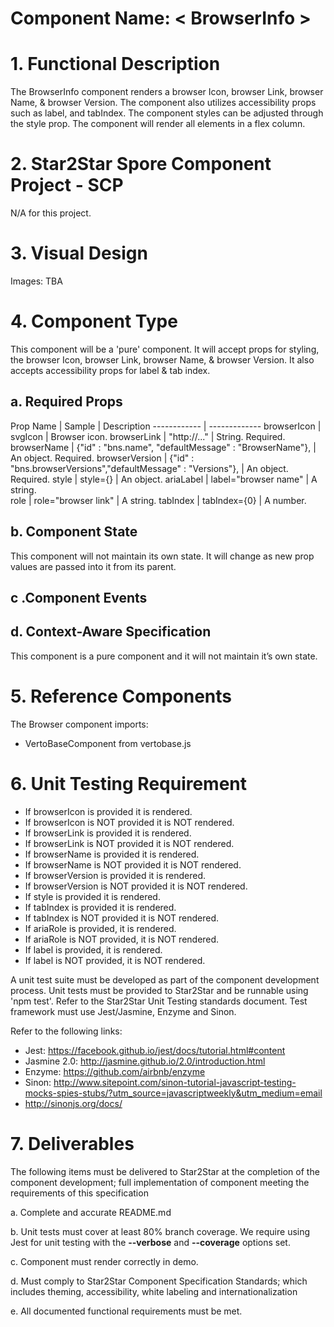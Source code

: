 # Component Name:  < BrowserInfo \>   #

# 1. Functional Description #

The BrowserInfo component renders a browser Icon, browser Link, browser Name, & browser Version.
The component also utilizes  accessibility props such as label,  and tabIndex. The component styles can be adjusted through the style prop. The component will render all elements in a flex column.

# 2. Star2Star Spore Component Project - SCP #

N/A for this project.

# 3. Visual Design #  

Images: TBA

# 4. Component Type #

This component will be a 'pure' component.  It will accept props for styling, the browser Icon, browser Link, browser Name, & browser Version. It also accepts accessibility props for label & tab index.

## a. Required Props ##

Prop Name | Sample | Description
------------ | -------------
browserIcon | svgIcon | Browser icon.
browserLink | "http://..." | String. Required.
browserName | {"id" : "bns.name", "defaultMessage" : "BrowserName"}, | An object. Required.
browserVersion | {"id" : "bns.browserVersions","defaultMessage" : "Versions"}, | An object. Required.
style | style={} | An object.
ariaLabel | label="browser name" | A string.  
role | role="browser link" | A string.
tabIndex | tabIndex={0} | A number.

## b. Component State ##

This component will not maintain its own state. It will change as new prop values are passed into it from its parent.

## c .Component Events ##



## d. Context-Aware Specification ##

This component is a pure component and it will not maintain it’s own state.

# 5. Reference Components #

The Browser component imports:

- VertoBaseComponent from vertobase.js<br>


# 6. Unit Testing Requirement #
- If browserIcon is provided it is rendered.<br>
- If browserIcon is NOT provided it is NOT rendered.<br>
- If browserLink is provided it is rendered.<br>
- If browserLink is NOT provided it is NOT rendered.<br>
- If browserName is provided it is rendered.<br>
- If browserName is NOT provided it is NOT rendered.<br>
- If browserVersion is provided it is rendered.<br>
- If browserVersion is NOT provided it is NOT rendered.<br>
- If style is provided it is rendered.<br>
- If tabIndex is provided it is rendered.<br>
- If tabIndex is NOT provided it is NOT rendered.<br>
- If ariaRole is provided, it is rendered.<br>
- If ariaRole is NOT provided, it is NOT rendered.<br>
- If label is provided, it is rendered.<br>
- If label is NOT provided, it is NOT rendered.<br>

A unit test suite must be developed as part of the component development process.  Unit tests must be provided to Star2Star and be runnable using 'npm test'.  Refer to the Star2Star Unit Testing standards document.  Test framework must use Jest/Jasmine, Enzyme and Sinon.

Refer to the following links:
* Jest: https://facebook.github.io/jest/docs/tutorial.html#content
* Jasmine 2.0: http://jasmine.github.io/2.0/introduction.html
* Enzyme: https://github.com/airbnb/enzyme
* Sinon: http://www.sitepoint.com/sinon-tutorial-javascript-testing-mocks-spies-stubs/?utm_source=javascriptweekly&utm_medium=email
* http://sinonjs.org/docs/

# 7. Deliverables #

The following items must be delivered to Star2Star at the completion of the component development; full implementation of component meeting the requirements of this specification

  a. Complete and accurate README.md

  b. Unit tests must cover at least 80% branch coverage.  We require using Jest for unit testing with the __--verbose__ and __--coverage__ options set.

  c. Component must render correctly in demo.

  d. Must comply to Star2Star Component Specification Standards; which includes theming, accessibility, white labeling and internationalization

  e. All documented functional requirements must be met.

